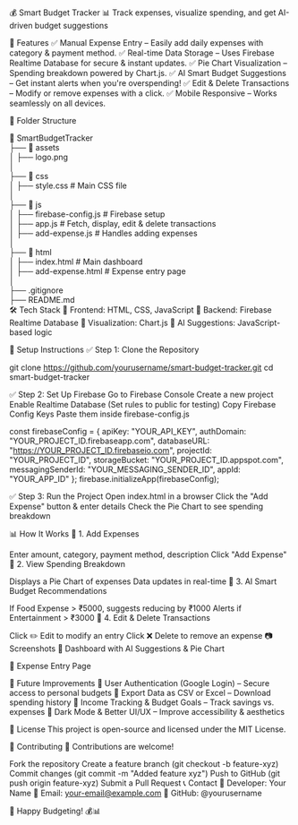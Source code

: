 <!--  Documentation for setup & usage  -->
💰 Smart Budget Tracker
📊 Track expenses, visualize spending, and get AI-driven budget suggestions

🚀 Features
✅ Manual Expense Entry – Easily add daily expenses with category & payment method.
✅ Real-time Data Storage – Uses Firebase Realtime Database for secure & instant updates.
✅ Pie Chart Visualization – Spending breakdown powered by Chart.js.
✅ AI Smart Budget Suggestions – Get instant alerts when you're overspending!
✅ Edit & Delete Transactions – Modify or remove expenses with a click.
✅ Mobile Responsive – Works seamlessly on all devices.

📂 Folder Structure

📂 SmartBudgetTracker  
 ├── 📂 assets             
 │    ├── logo.png  
 │  
 ├── 📂 css                
 │    ├── style.css        # Main CSS file  
 │  
 ├── 📂 js                 
 │    ├── firebase-config.js  # Firebase setup  
 │    ├── app.js             # Fetch, display, edit & delete transactions  
 │    ├── add-expense.js      # Handles adding expenses  
 │  
 ├── 📂 html               
 │    ├── index.html        # Main dashboard  
 │    ├── add-expense.html  # Expense entry page  
 │  
 ├── .gitignore            
 ├── README.md             
🛠️ Tech Stack
🔹 Frontend: HTML, CSS, JavaScript
🔹 Backend: Firebase Realtime Database
🔹 Visualization: Chart.js
🔹 AI Suggestions: JavaScript-based logic

📌 Setup Instructions
✅ Step 1: Clone the Repository

git clone https://github.com/yourusername/smart-budget-tracker.git
cd smart-budget-tracker


✅ Step 2: Set Up Firebase
Go to Firebase Console
Create a new project
Enable Realtime Database (Set rules to public for testing)
Copy Firebase Config Keys
Paste them inside firebase-config.js

const firebaseConfig = {
    apiKey: "YOUR_API_KEY",
    authDomain: "YOUR_PROJECT_ID.firebaseapp.com",
    databaseURL: "https://YOUR_PROJECT_ID.firebaseio.com",
    projectId: "YOUR_PROJECT_ID",
    storageBucket: "YOUR_PROJECT_ID.appspot.com",
    messagingSenderId: "YOUR_MESSAGING_SENDER_ID",
    appId: "YOUR_APP_ID"
};
firebase.initializeApp(firebaseConfig);

✅ Step 3: Run the Project
Open index.html in a browser
Click the "Add Expense" button & enter details
Check the Pie Chart to see spending breakdown


📊 How It Works
📌 1. Add Expenses

Enter amount, category, payment method, description
Click "Add Expense"
📌 2. View Spending Breakdown

Displays a Pie Chart of expenses
Data updates in real-time
📌 3. AI Smart Budget Recommendations

If Food Expense > ₹5000, suggests reducing by ₹1000
Alerts if Entertainment > ₹3000
📌 4. Edit & Delete Transactions

Click ✏️ Edit to modify an entry
Click ❌ Delete to remove an expense
📷 Screenshots
📌 Dashboard with AI Suggestions & Pie Chart

📌 Expense Entry Page

🚀 Future Improvements
🔹 User Authentication (Google Login) – Secure access to personal budgets
🔹 Export Data as CSV or Excel – Download spending history
🔹 Income Tracking & Budget Goals – Track savings vs. expenses
🔹 Dark Mode & Better UI/UX – Improve accessibility & aesthetics

📜 License
This project is open-source and licensed under the MIT License.

🤝 Contributing
🚀 Contributions are welcome!

Fork the repository
Create a feature branch (git checkout -b feature-xyz)
Commit changes (git commit -m "Added feature xyz")
Push to GitHub (git push origin feature-xyz)
Submit a Pull Request
📞 Contact
📌 Developer: Your Name
📌 Email: your-email@example.com
📌 GitHub: @yourusername

🚀 Happy Budgeting! 💰📊
